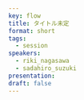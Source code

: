 ```yaml
---
key: flow
title: タイトル未定
format: short
tags:
  - session
speakers:
  - riki_nagasawa
  - sadahiro_suzuki
presentation: 
draft: false
---
```

